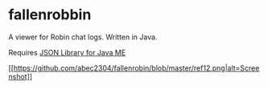 # fallenrobbin
A viewer for Robin chat logs. Written in Java.

Requires [JSON Library for Java ME](https://github.com/suitmedia/org.json.me)

[[https://github.com/abec2304/fallenrobin/blob/master/ref12.png|alt=Screenshot]]
